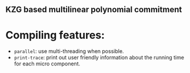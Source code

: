 KZG based multilinear polynomial commitment
-----

# Compiling features:
- `parallel`: use multi-threading when possible.
- `print-trace`: print out user friendly information about the running time for each micro component.